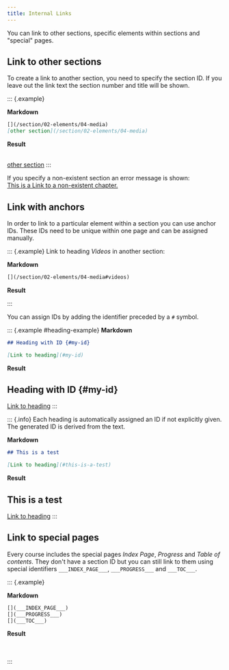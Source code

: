 ```yaml
---
title: Internal Links
---
```


You can link to other sections, specific elements within sections and "special"
pages.

## Link to other sections

To create a link to another section, you need to specify the section ID. If you
leave out the link text the section number and title will be shown.

::: {.example}

**Markdown**

```markdown
[](/section/02-elements/04-media)  
[other section](/section/02-elements/04-media)
```

**Result**

[](/section/02-elements/04-media)  
[other section](/section/02-elements/04-media)
:::

If you specify a non-existent section an error message is shown:  
[This is a Link to a non-existent chapter.](/section/does-not-exist)

## Link with anchors

In order to link to a particular element within a section you can use anchor
IDs. These IDs need to be unique within one page and can be assigned manually.

::: {.example}
Link to heading _Videos_ in another section:

**Markdown**

```markdown
[](/section/02-elements/04-media#videos)
```

**Result**

[](/section/02-elements/04-media#videos)
:::

You can assign IDs by adding the identifier preceded by a `#` symbol.

::: {.example #heading-example}
**Markdown**

```markdown
## Heading with ID {#my-id}

[Link to heading](#my-id)
```

**Result**

## Heading with ID {#my-id}

[Link to heading](#my-id)
:::

::: {.info}
Each heading is automatically assigned an ID if not explicitly given. The
generated ID is derived from the text.

**Markdown**

```markdown
## This is a test

[Link to heading](#this-is-a-test)
```

**Result**

## This is a test

[Link to heading](#this-is-a-test)
:::

## Link to special pages

Every course includes the special pages _Index Page_, _Progress_ and _Table of
contents_. They don't have a section ID but you can still link to them using
special identifiers `___INDEX_PAGE___`, `___PROGRESS___` and `___TOC___`.

::: {.example}

**Markdown**

```markdown
[](___INDEX_PAGE___)  
[](___PROGRESS___)  
[](___TOC___)
```

**Result**

[](___INDEX_PAGE___)  
[](___PROGRESS___)  
[](___TOC___)
:::

